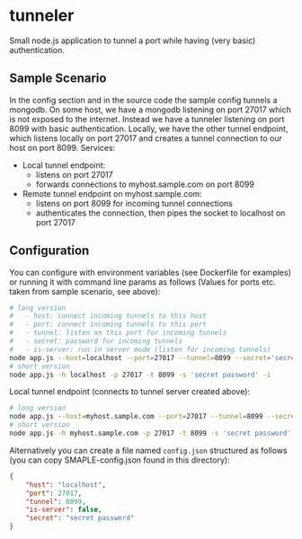 # tunneler
Small node.js application to tunnel a port while having (very basic) authentication.

## Sample Scenario
In  the config section and in the source code the sample config tunnels a mongodb. On some host, we have a mongodb listening on port 27017 which is not exposed to the internet. Instead we have a tunneler listening on port 8099 with basic authentication. Locally, we have the other tunnel endpoint, which listens locally on port 27017 and creates a tunnel connection to our host on port 8099. Services:
- Local tunnel endpoint:
	- listens on port 27017
	- forwards connections to myhost.sample.com on port 8099
- Remote tunnel endpoint on myhost.sample.com:
	- listens on port 8099 for incoming tunnel connections
	- authenticates the connection, then pipes the socket to localhost on port 27017

## Configuration
You can configure with environment variables (see Dockerfile for examples) or running it with command line params as follows (Values for ports etc. taken from sample scenario, see above):
```bash
# long version
#   - host: connect incoming tunnels to this host
#   - port: connect incoming tunnels to this port
#   - tunnel: listen on this port for incoming tunnels
#   - secret: password for incoming tunnels
#   - is-server: run in server mode (listen for incoming tunnels)
node app.js --host=localhost --port=27017 --tunnel=8099 --secret='secret password' --is-server
# short version
node app.js -h localhost -p 27017 -t 8099 -s 'secret password' -i
```
Local tunnel endpoint (connects to tunnel server created above):
```bash
# long version
node app.js --host=myhost.sample.com --port=27017 --tunnel=8099 --secret='secret password'
# short version
node app.js -h myhost.sample.com -p 27017 -t 8099 -s 'secret password'
```
Alternatively you can create a file named `config.json` structured as follows (you can copy SMAPLE-config.json found in this directory):
```json
{
	"host": "localhost",
	"port": 27017,
	"tunnel": 8099,
	"is-server": false,
	"secret": "secret password"
}
```